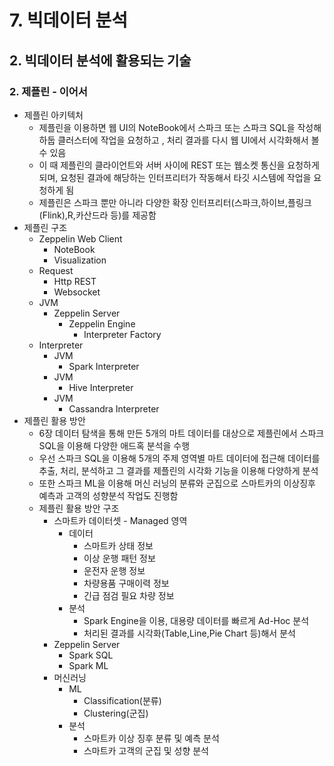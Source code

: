 # 7. 빅데이터 분석
## 2. 빅데이터 분석에 활용되는 기술
### 2. 제플린 - 이어서
- 제플린 아키텍처
  - 제플린을 이용하면 웹 UI의 NoteBook에서 스파크 또는 스파크 SQL을 작성해 하둡 클러스터에 작업을 요청하고 , 처리 결과를 다시 웹 UI에서 시각화해서 볼 수 있음
  - 이 때 제플린의 클라이언트와 서버 사이에 REST 또는 웹소켓 통신을 요청하게 되며, 요청된 결과에 해당하는 인터프리터가 작동해서 타깃 시스템에 작업을 요청하게 됨
  - 제플린은 스파크 뿐만 아니라 다양한 확장 인터프리터(스파크,하이브,플링크(Flink),R,카산드라 등)를 제공함
- 제플린 구조
  - Zeppelin Web Client
    - NoteBook
    - Visualization
  - Request
    - Http REST
    - Websocket
  - JVM
    - Zeppelin Server
      - Zeppelin Engine
        - Interpreter Factory
  - Interpreter
    - JVM
      - Spark Interpreter
    - JVM
      - Hive Interpreter
    - JVM
      - Cassandra Interpreter
- 제플린 활용 방안
  - 6장 데이터 탐색을 통해 만든 5개의 마트 데이터를 대상으로 제플린에서 스파크 SQL을 이용해 다양한 애드혹 분석을 수행
  - 우선 스파크 SQL을 이용해 5개의 주제 영역별 마트 데이터에 접근해 데이터를 추출, 처리, 분석하고 그 결과를 제플린의 시각화 기능을 이용해 다양하게 분석
  - 또한 스파크 ML을 이용해 머신 러닝의 분류와 군집으로 스마트카의 이상징후 예측과 고객의 성향분석 작업도 진행함
  - 제플린 활용 방안 구조
    - 스마트카 데이터셋 - Managed 영역
      - 데이터
        - 스마트카 상태 정보
        - 이상 운행 패턴 정보
        - 운전자 운행 정보
        - 차량용품 구매이력 정보
        - 긴급 점검 필요 차량 정보
      - 분석
        - Spark Engine을 이용, 대용량 데이터를 빠르게 Ad-Hoc 분석
        - 처리된 결과를 시각화(Table,Line,Pie Chart 등)해서 분석
    - Zeppelin Server
      - Spark SQL
      - Spark ML
    - 머신러닝
      - ML
        - Classification(분류)
        - Clustering(군집)
      - 분석
        - 스마트카 이상 징후 분류 및 예측 분석
        - 스마트카 고객의 군집 및 성향 분석
